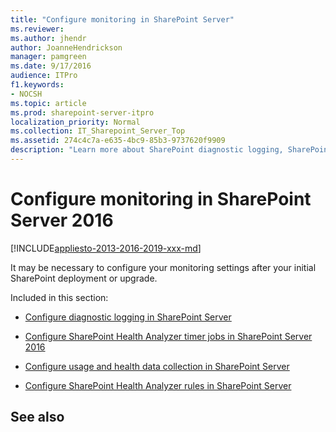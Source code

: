 ```yaml
---
title: "Configure monitoring in SharePoint Server"
ms.reviewer: 
ms.author: jhendr
author: JoanneHendrickson
manager: pamgreen
ms.date: 9/17/2016
audience: ITPro
f1.keywords:
- NOCSH
ms.topic: article
ms.prod: sharepoint-server-itpro
localization_priority: Normal
ms.collection: IT_Sharepoint_Server_Top
ms.assetid: 274c4c7a-e635-4bc9-85b3-9737620f9909
description: "Learn more about SharePoint diagnostic logging, SharePoint Health Analyzer timer jobs and rules, and usage and health data."
---
```


# Configure monitoring in SharePoint Server 2016

[!INCLUDE[appliesto-2013-2016-2019-xxx-md](../includes/appliesto-2013-2016-2019-xxx-md.md)] 
  
It may be necessary to configure your monitoring settings after your initial SharePoint deployment or upgrade.
  
Included in this section:
  
- [Configure diagnostic logging in SharePoint Server](configure-diagnostic-logging.md)
    
- [Configure SharePoint Health Analyzer timer jobs in SharePoint Server 2016](configure-sharepoint-health-analyzer-timer-jobs.md)
    
- [Configure usage and health data collection in SharePoint Server](configure-usage-and-health-data-collection.md)
    
- [Configure SharePoint Health Analyzer rules in SharePoint Server](configure-sharepoint-health-analyzer-rules.md)
    
## See also


